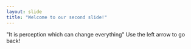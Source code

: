 ```yaml
---
layout: slide
title: "Welcome to our second slide!"
---
```

"It is perception which can change everything"
Use the left arrow to go back!
